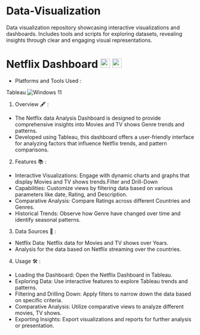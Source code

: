 # Data-Visualization
Data visualization repository showcasing interactive visualizations and dashboards. Includes tools and scripts for exploring datasets, revealing insights through clear and engaging visual representations.
# Netflix Dashboard <img src="https://img.shields.io/badge/Netflix-E50914?logo=netflix&logoColor=white" alt="Netflix" width="25" height="25" /> <img src="https://raw.githubusercontent.com/Tarikul-Islam-Anik/Animated-Fluent-Emojis/master/Emojis/Objects/Bar%20Chart.png" alt="Bar Chart" width="25" height="25" />

* Platforms and Tools Used :
  
Tableau ![Windows 11](https://img.shields.io/badge/Windows%2011-%230079d5.svg?style=for-the-badge&logo=Windows%2011&logoColor=white)

1. Overview :fountain_pen: :

*  The Netflix data Analysis Dashboard is designed to provide comprehensive insights into Movies and TV shows Genre trends and patterns.
*  Developed using Tableau, this dashboard offers a user-friendly interface for analyzing factors that influence Netflix trends, and pattern comparisons.

2. Features 📚 :
   
* Interactive Visualizations: Engage with dynamic charts and graphs that display Movies and TV shows trends.Filter and Drill-Down
* Capabilities: Customize views by filtering data based on various parameters like date, Rating, and Description.
* Comparative Analysis: Compare Ratings across different Countries and Genres.
* Historical Trends: Observe how Genre have changed over time and identify seasonal patterns.

3. Data Sources 📖 :
   
*  Netflix Data: Netflix data for Movies and TV shows over Years.
*  Analysis for the data based on Netflix streaming over the countries.

4. Usage 🛠 :

* Loading the Dashboard: Open the Netflix Dashboard in Tableau.
* Exploring Data: Use interactive features to explore Tableau trends and patterns.
* Filtering and Drilling Down: Apply filters to narrow down the data based on specific criteria.
* Comparative Analysis: Utilize comparative views to analyze different movies, TV shows.
* Exporting Insights: Export visualizations and reports for further analysis or presentation.
